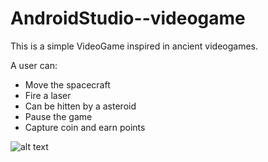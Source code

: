 # AndroidStudio--videogame

This is a simple VideoGame inspired in ancient videogames.

A user can:

- Move the spacecraft
- Fire a laser
- Can be hitten by a asteroid
- Pause the game
- Capture coin and earn points

![alt text](https://github.com/carlosclatg/AndroidStudio--videogame/blob/master/Space.png)


